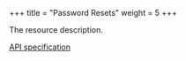 +++
title = "Password Resets"
weight = 5
+++

The resource description.

<em class="fa fa-fw fa-file-text-o"></em>[API specification](https://docs.myparcel.com/api-specification#/PasswordResets)
